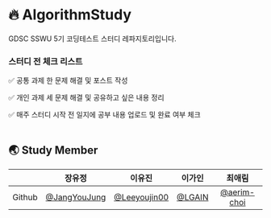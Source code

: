 # 🔥 AlgorithmStudy
GDSC SSWU 5기 코딩테스트 스터디 레파지토리입니다.

### **스터디 전 체크 리스트**

✅ 공통 과제 한 문제 해결 및 포스트 작성

✅ 개인 과제 세 문제 해결 및 공유하고 싶은 내용 정리

✅ 매주 스터디 시작 전 일지에 공부 내용 업로드 및 완료 여부 체크
<br></br>

## 🌏 Study Member
|  | 장유정 | 이유진 | 이가인 | 최애림 |
| :-------------------------------: | :-------------------------------: | :-------------------------------: | :-------------------------------: | :-------------------------------: |
| Github|[@JangYouJung](https://github.com/JangYouJung)| [@Leeyoujin00](https://github.com/Leeyoujin00) |  [@LGAIN](https://github.com/LGAIN)  |  [@aerim-choi](https://github.com/aerim-choi)  |
